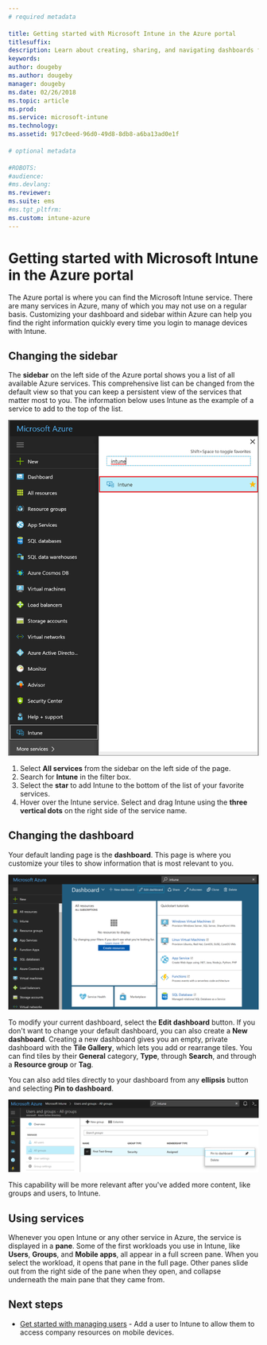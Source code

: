 ```yaml
---
# required metadata

title: Getting started with Microsoft Intune in the Azure portal
titlesuffix:
description: Learn about creating, sharing, and navigating dashboards for Microsoft Intune in the Azure portal.
keywords:
author: dougeby
ms.author: dougeby
manager: dougeby
ms.date: 02/26/2018
ms.topic: article
ms.prod:
ms.service: microsoft-intune
ms.technology:
ms.assetid: 917c0eed-96d0-49d8-8db8-a6ba13ad0e1f

# optional metadata

#ROBOTS:
#audience:
#ms.devlang:
ms.reviewer:
ms.suite: ems
#ms.tgt_pltfrm:
ms.custom: intune-azure
---
```


# Getting started with Microsoft Intune in the Azure portal

The Azure portal is where you can find the Microsoft Intune service. There are many services in Azure, many of which you may not use on a regular basis. Customizing your dashboard and sidebar within Azure can help you find the right information quickly every time you login to manage devices with Intune.

## Changing the sidebar

The __sidebar__ on the left side of the Azure portal shows you a list of all available Azure services. This comprehensive list can be changed from the default view so that you can keep a persistent view of the services that matter most to you. The information below uses Intune as the example of a service to add to the top of the list.

![A user searching for Microsoft Intune in the 'More services' list.](./media/azure-add-intune1.png)

1. Select **All services** from the sidebar on the left side of the page.
2. Search for **Intune** in the filter box.
3. Select the **star** to add Intune to the bottom of the list of your favorite services.
4. Hover over the Intune service. Select and drag Intune using the **three vertical dots** on the right side of the service name.

## Changing the dashboard

Your default landing page is the **dashboard**. This page is where you customize your tiles to show information that is most relevant to you.

![An image of the generic new dashboard. It shows the sidebar with all of the services on the left, then the main dashboard in the center. The dashboard modification buttons are along the top, with tiles that offer access to all resources, quickstart tutorials, service health, and Azure marketplace.](./media/azure-default-dashboard.png)

To modify your current dashboard, select the **Edit dashboard** button. If you don't want to change your default dashboard, you can also create a **New dashboard**. Creating a new dashboard gives you an empty, private dashboard with the **Tile Gallery**, which lets you add or rearrange tiles. You can find tiles by their **General** category, **Type**, through **Search**, and through a **Resource group** or **Tag**.

You can also add tiles directly to your dashboard from any **ellipsis** button and selecting **Pin to dashboard**.

![A closeup of the Users and Groups > All groups location in Intune, which has the "Pin to dashboard" option visible at the far right side of a group.](./media/azure-pin-to-dashboard.png)

This capability will be more relevant after you've added more content, like groups and users, to Intune.

## Using services

Whenever you open Intune or any other service in Azure, the service is displayed in a **pane**. Some of the first workloads you use in Intune, like **Users**, **Groups**, and **Mobile apps**, all appear in a full screen pane. When you select the workload, it opens that pane in the full page. Other panes slide out from the right side of the pane when they open, and collapse underneath the main pane that they came from.

## Next steps

* [Get started with managing users](get-started-users.md) - Add a user to Intune to allow them to access company resources on mobile devices.
